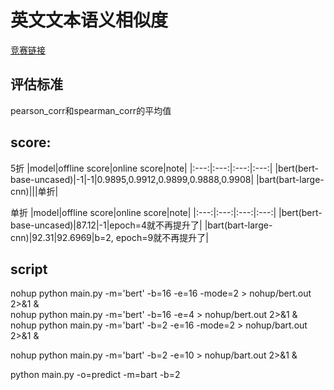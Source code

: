 # 英文文本语义相似度
[竞赛链接](https://god.yanxishe.com/53)
## 评估标准
pearson_corr和spearman_corr的平均值
## score:
5折
|model|offline score|online score|note|
|:---:|:---:|:---:|:---:|
|bert(bert-base-uncased)|-1|-1|0.9895,0.9912,0.9899,0.9888,0.9908|
|bart(bart-large-cnn)|||单折|

单折
|model|offline score|online score|note|
|:---:|:---:|:---:|:---:|
|bert(bert-base-uncased)|87.12|-1|epoch=4就不再提升了|
|bart(bart-large-cnn)|92.31|92.6969|b=2, epoch=9就不再提升了|


## script
nohup python main.py -m='bert' -b=16 -e=16 -mode=2 > nohup/bert.out 2>&1 &  
nohup python main.py -m='bert' -b=16 -e=4 > nohup/bert.out 2>&1 &  
nohup python main.py -m='bart' -b=2 -e=16 -mode=2 > nohup/bart.out 2>&1 &  

nohup python main.py -m='bart' -b=2 -e=10 > nohup/bart.out 2>&1 &  

python main.py -o=predict -m=bart -b=2